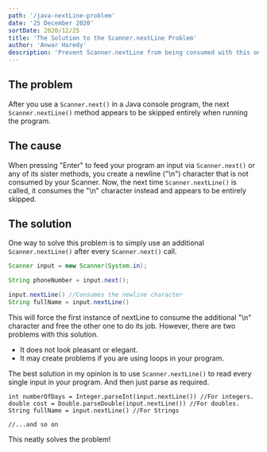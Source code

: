 ```yaml
---
path: '/java-nextLine-problem'
date: '25 December 2020'
sortDate: 2020/12/25
title: 'The Solution to the Scanner.nextLine Problem'
author: 'Anwar Haredy'
description: 'Prevent Scanner.nextLine from being consumed with this one simple trick!'
---
```


<h2>The problem</h2>

After you use a `Scanner.next()` in a Java console program, the next `Scanner.nextLine()` method appears to be skipped entirely when running the program.

<h2>The cause</h2>

When pressing "Enter" to feed your program an input via `Scanner.next()` or any of its sister methods, you create a newline ("\n") character that is not consumed by your Scanner.
Now, the next time `Scanner.nextLine()` is called, it consumes the "\n" character instead and appears to be entirely skipped.

<h2>The solution</h2>

One way to solve this problem is to simply use an additional `Scanner.nextLine()` after every `Scanner.next()` call.

```java
Scanner input = new Scanner(System.in);

String phoneNumber = input.next();

input.nextLine() //Consumes the newline character
String fullName = input.nextLine()
```

This will force the first instance of nextLine to consume the additional
"\n" character and free the other one to do its job. However, there are two problems with this solution.

- It does not look pleasant or elegant.
- It may create problems if you are using loops in your program.

The best solution in my opinion is to use `Scanner.nextLine()` to read every single input in your program. And then just parse as required.

```java{numberLines: true}
int numberOfDays = Integer.parseInt(input.nextLine()) //For integers.
double cost = Double.parseDouble(input.nextLine()) //For doubles.
String fullName = input.nextLine() //For Strings

//...and so on
```

This neatly solves the problem!
